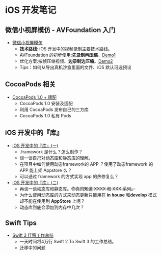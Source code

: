 # iOS 开发笔记

## 微信小视屏模仿 - AVFoundation 入门
- [微信小视屏模仿](https://github.com/Damonvvong/iOSDevNotes/blob/master/Notes/videorecoder.md)
    - **技术路线**: iOS 开发中的视频录制主要技术路线。
    - AVFoundation 的初步使用:**先录制再压缩**。[Demo1](https://github.com/Damonvvong/iOSDevNotes/tree/master/Demo/VideoRecoderDemo)
    - 优化方案:按帧压缩视频、**边录制边压缩**。[Demo2](https://github.com/Damonvvong/iOSDevNotes/tree/master/Demo/DWShortVideoRecoder)
    - Tips：如何从导出真机沙盒里面的文件、iOS 默认可选预设

## CocoaPods 相关
- [CocoaPods 1.0 + 适配](https://github.com/Damonvvong/DWCategory)
    - CocoaPods 1.0 安装及适配
    - 利用 CocoaPods 发布自己的三方库
    - CocoaPods 1.0 私有 Pods 

## iOS 开发中的『库』
- [iOS 开发中的『库』(一)](https://github.com/Damonvvong/iOSDevNotes/blob/master/Notes/framework.md)
    - .framework 是什么？怎么制作？
    - 谈一谈自己对动态库和静态库的理解。
    - 在项目中如何使用动态framework的 APP ？使用了动态framework 的 APP 能上架 Appstore 么？
    - 可以通过 framework 的方式实现 app 的热修复么？
- [iOS 开发中的『库』(二)](https://github.com/Damonvvong/iOSDevNotes/blob/master/Notes/framework2.md)
    - 再谈一谈动态库和静态库。~~你真的知道 XXXX 和 XXX 系列。~~
    - 为什么使用动态库的方式来动态更新只能用在 **in house** 和**develop** 模式却不能在使用到 **AppStore** 上呢？
    - 动态库到底会添加到内存中几次？

## Swift Tips
- [Swift 3 迁移工作总结](https://github.com/Damonvvong/iOSDevNotes/blob/master/Notes/SwiftTips_1.md)
    - 一天时间将4万行 Swift 2 To Swift 3 的工作总结。
    - 迁移中的问题


